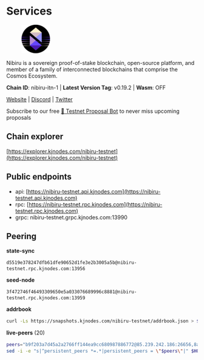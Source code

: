 # Services

<figure><img src="https://raw.githubusercontent.com/kj89/cosmos-images/main/logos/nibiru.png" alt=""><figcaption></figcaption></figure>

Nibiru is a sovereign proof-of-stake blockchain, open-source platform,  and member of a family of interconnected blockchains that comprise the Cosmos Ecosystem.

**Chain ID**: nibiru-itn-1 | **Latest Version Tag**: v0.19.2 | **Wasm**: OFF

[Website](https://nibiru.fi) | [Discord](https://discord.gg/nibirufi) | [Twitter](https://twitter.com/NibiruChain)



Subscribe to our free [🤖 Testnet Proposal Bot](https://t.me/kjnodes_testnet_proposal_bot) to never miss upcoming proposals


## Chain explorer
[https://explorer.kjnodes.com/nibiru-testnet](https://explorer.kjnodes.com/nibiru-testnet)

## Public endpoints

* api: [https://nibiru-testnet.api.kjnodes.com](https://nibiru-testnet.api.kjnodes.com)
* rpc: [https://nibiru-testnet.rpc.kjnodes.com](https://nibiru-testnet.rpc.kjnodes.com)
* grpc: nibiru-testnet.grpc.kjnodes.com:13990

## Peering

**state-sync**

```text
d5519e378247dfb61dfe90652d1fe3e2b3005a5b@nibiru-testnet.rpc.kjnodes.com:13956
```

**seed-node**

```text
3f472746f46493309650e5a033076689996c8881@nibiru-testnet.rpc.kjnodes.com:13959
```

**addrbook**
```bash
curl -Ls https://snapshots.kjnodes.com/nibiru-testnet/addrbook.json > $HOME/.nibid/config/addrbook.json
```

**live-peers** (20)
```bash
peers="b9f203a7d45a2a2766ff144ea9cc680987886772@85.239.242.186:26656,8a2e384b898a00dcf8052d129d6beb9f8f5ef86b@5.75.232.237:26656,e3fc96a180861a923807d29b748a6cddd3230a8f@5.189.171.168:26656,5160aa16c18a37d25c3e667c80de83279715f2aa@195.2.75.252:26656,db832cabda2d29d8e2570c0f3a5797098db5a7b8@135.181.25.101:26656,03833de20845507fd9c6d2ac1797d28ef4528b0c@109.123.252.252:26656,04c7b4c7b1ca40e04e767925c08846d2951f5425@34.23.168.27:26656,4dc627534292d408d9087b7d62e59a10fdf99e7f@65.109.60.19:46656,b6fe0cb29a6cca2acd41aade05c46272db5c7c0c@209.126.83.209:26656,4e6bfe976a1f43c2368a8ec59a8716138b46227d@43.155.106.215:26656,f98a8229e5dc6da6d5e49fd4e115472df3d1773c@95.9.36.100:26656,6173aa0fb340ab41724d72339d164a86e7a6d0ac@185.229.119.95:26656,370107c2f46450646cfe87d59bd6684ec2231064@85.239.241.80:26656,595a8f93897710cacc3173c9ae4d0bafda5b3879@141.94.73.93:36656,acfb784350b9dd2558720d623fe25ac6fd4ac9d6@144.91.82.124:26656,cb825bccee49827c07dce19878c8790c67222a54@91.107.132.237:26656,0cc5236b8a37e89af65c8504982ae0eb5b01e004@178.20.47.61:26656,5b2614774a890a7383e9700e4fc8fa202517ec74@144.91.97.6:26656,d5519e378247dfb61dfe90652d1fe3e2b3005a5b@65.109.68.190:13956,613e133355a43be28b31d33d13c8814d6ea0c99f@34.75.8.154:26656"
sed -i -e "s|^persistent_peers *=.*|persistent_peers = \"$peers\"|" $HOME/.nibid/config/config.toml
```
